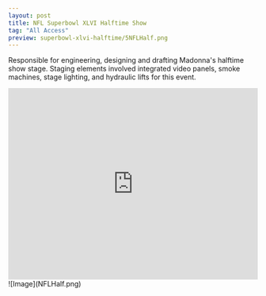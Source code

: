 ```yaml
---
layout: post
title: NFL Superbowl XLVI Halftime Show
tag: "All Access"
preview: superbowl-xlvi-halftime/5NFLHalf.png
---
```

Responsible for engineering, designing and drafting Madonna's halftime show stage. Staging elements involved integrated video panels, smoke machines, stage lighting, and hydraulic lifts for this event.

<iframe frameborder="0" scrolling="no" height="386" width="100%" src="https://www.youtube.com/embed/xPIiaSnYV5E?color=white&theme=light"></iframe>
![Image](NFLHalf.png)
